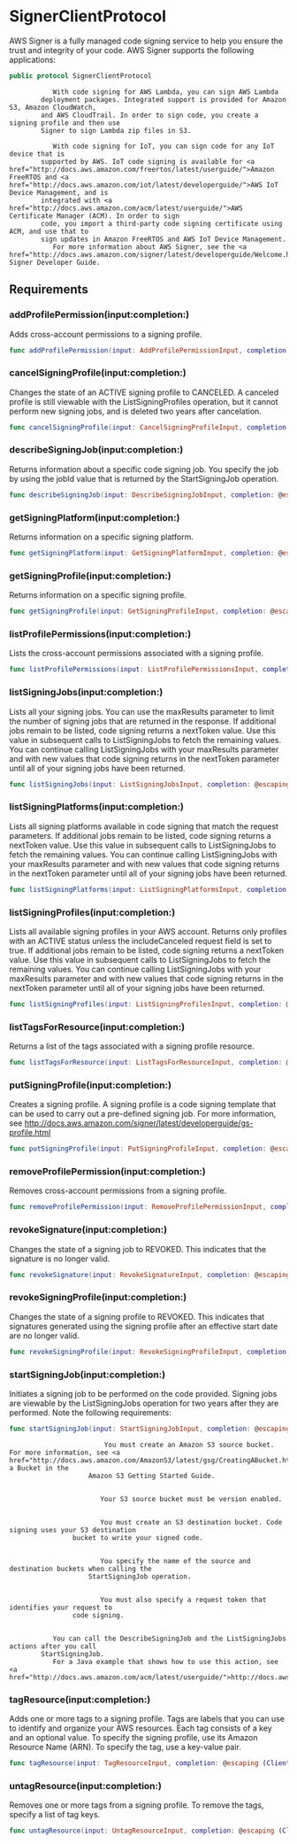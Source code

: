# SignerClientProtocol

AWS Signer is a fully managed code signing service to help you ensure the trust and
integrity of your code.
AWS Signer supports the following applications:​

``` swift
public protocol SignerClientProtocol 
```

``` 
	       With code signing for AWS Lambda, you can sign AWS Lambda
		deployment packages. Integrated support is provided for Amazon S3, Amazon CloudWatch,
		and AWS CloudTrail. In order to sign code, you create a signing profile and then use
		Signer to sign Lambda zip files in S3.
	
	       With code signing for IoT, you can sign code for any IoT device that is
		supported by AWS. IoT code signing is available for <a href="http://docs.aws.amazon.com/freertos/latest/userguide/">Amazon FreeRTOS and <a href="http://docs.aws.amazon.com/iot/latest/developerguide/">AWS IoT Device Management, and is
		integrated with <a href="http://docs.aws.amazon.com/acm/latest/userguide/">AWS Certificate Manager (ACM). In order to sign
		code, you import a third-party code signing certificate using ACM, and use that to
		sign updates in Amazon FreeRTOS and AWS IoT Device Management.
	       For more information about AWS Signer, see the <a href="http://docs.aws.amazon.com/signer/latest/developerguide/Welcome.html">AWS Signer Developer Guide.
```

## Requirements

### addProfilePermission(input:​completion:​)

Adds cross-account permissions to a signing profile.

``` swift
func addProfilePermission(input: AddProfilePermissionInput, completion: @escaping (ClientRuntime.SdkResult<AddProfilePermissionOutputResponse, AddProfilePermissionOutputError>) -> Void)
```

### cancelSigningProfile(input:​completion:​)

Changes the state of an ACTIVE signing profile to CANCELED.
A canceled profile is still viewable with the ListSigningProfiles
operation, but it cannot perform new signing jobs, and is deleted two years after
cancelation.

``` swift
func cancelSigningProfile(input: CancelSigningProfileInput, completion: @escaping (ClientRuntime.SdkResult<CancelSigningProfileOutputResponse, CancelSigningProfileOutputError>) -> Void)
```

### describeSigningJob(input:​completion:​)

Returns information about a specific code signing job. You specify the job by using
the jobId value that is returned by the StartSigningJob
operation.

``` swift
func describeSigningJob(input: DescribeSigningJobInput, completion: @escaping (ClientRuntime.SdkResult<DescribeSigningJobOutputResponse, DescribeSigningJobOutputError>) -> Void)
```

### getSigningPlatform(input:​completion:​)

Returns information on a specific signing platform.

``` swift
func getSigningPlatform(input: GetSigningPlatformInput, completion: @escaping (ClientRuntime.SdkResult<GetSigningPlatformOutputResponse, GetSigningPlatformOutputError>) -> Void)
```

### getSigningProfile(input:​completion:​)

Returns information on a specific signing profile.

``` swift
func getSigningProfile(input: GetSigningProfileInput, completion: @escaping (ClientRuntime.SdkResult<GetSigningProfileOutputResponse, GetSigningProfileOutputError>) -> Void)
```

### listProfilePermissions(input:​completion:​)

Lists the cross-account permissions associated with a signing profile.

``` swift
func listProfilePermissions(input: ListProfilePermissionsInput, completion: @escaping (ClientRuntime.SdkResult<ListProfilePermissionsOutputResponse, ListProfilePermissionsOutputError>) -> Void)
```

### listSigningJobs(input:​completion:​)

Lists all your signing jobs. You can use the maxResults parameter to
limit the number of signing jobs that are returned in the response. If additional jobs
remain to be listed, code signing returns a nextToken value. Use this value in
subsequent calls to ListSigningJobs to fetch the remaining values. You can
continue calling ListSigningJobs with your maxResults
parameter and with new values that code signing returns in the nextToken
parameter until all of your signing jobs have been returned.

``` swift
func listSigningJobs(input: ListSigningJobsInput, completion: @escaping (ClientRuntime.SdkResult<ListSigningJobsOutputResponse, ListSigningJobsOutputError>) -> Void)
```

### listSigningPlatforms(input:​completion:​)

Lists all signing platforms available in code signing that match the request parameters. If
additional jobs remain to be listed, code signing returns a nextToken value. Use
this value in subsequent calls to ListSigningJobs to fetch the remaining
values. You can continue calling ListSigningJobs with your
maxResults parameter and with new values that code signing returns in the
nextToken parameter until all of your signing jobs have been
returned.

``` swift
func listSigningPlatforms(input: ListSigningPlatformsInput, completion: @escaping (ClientRuntime.SdkResult<ListSigningPlatformsOutputResponse, ListSigningPlatformsOutputError>) -> Void)
```

### listSigningProfiles(input:​completion:​)

Lists all available signing profiles in your AWS account. Returns only profiles with
an ACTIVE status unless the includeCanceled request field is
set to true. If additional jobs remain to be listed, code signing returns a
nextToken value. Use this value in subsequent calls to
ListSigningJobs to fetch the remaining values. You can continue calling
ListSigningJobs with your maxResults parameter and with
new values that code signing returns in the nextToken parameter until all of your
signing jobs have been returned.

``` swift
func listSigningProfiles(input: ListSigningProfilesInput, completion: @escaping (ClientRuntime.SdkResult<ListSigningProfilesOutputResponse, ListSigningProfilesOutputError>) -> Void)
```

### listTagsForResource(input:​completion:​)

Returns a list of the tags associated with a signing profile resource.

``` swift
func listTagsForResource(input: ListTagsForResourceInput, completion: @escaping (ClientRuntime.SdkResult<ListTagsForResourceOutputResponse, ListTagsForResourceOutputError>) -> Void)
```

### putSigningProfile(input:​completion:​)

Creates a signing profile. A signing profile is a code signing template that can be used to
carry out a pre-defined signing job. For more information, see <a href="http:​//docs.aws.amazon.com/signer/latest/developerguide/gs-profile.html">http:​//docs.aws.amazon.com/signer/latest/developerguide/gs-profile.html

``` swift
func putSigningProfile(input: PutSigningProfileInput, completion: @escaping (ClientRuntime.SdkResult<PutSigningProfileOutputResponse, PutSigningProfileOutputError>) -> Void)
```

### removeProfilePermission(input:​completion:​)

Removes cross-account permissions from a signing profile.

``` swift
func removeProfilePermission(input: RemoveProfilePermissionInput, completion: @escaping (ClientRuntime.SdkResult<RemoveProfilePermissionOutputResponse, RemoveProfilePermissionOutputError>) -> Void)
```

### revokeSignature(input:​completion:​)

Changes the state of a signing job to REVOKED. This indicates that the signature is no
longer valid.

``` swift
func revokeSignature(input: RevokeSignatureInput, completion: @escaping (ClientRuntime.SdkResult<RevokeSignatureOutputResponse, RevokeSignatureOutputError>) -> Void)
```

### revokeSigningProfile(input:​completion:​)

Changes the state of a signing profile to REVOKED. This indicates that signatures
generated using the signing profile after an effective start date are no longer
valid.

``` swift
func revokeSigningProfile(input: RevokeSigningProfileInput, completion: @escaping (ClientRuntime.SdkResult<RevokeSigningProfileOutputResponse, RevokeSigningProfileOutputError>) -> Void)
```

### startSigningJob(input:​completion:​)

Initiates a signing job to be performed on the code provided. Signing jobs are
viewable by the ListSigningJobs operation for two years after they are
performed. Note the following requirements:​

``` swift
func startSigningJob(input: StartSigningJobInput, completion: @escaping (ClientRuntime.SdkResult<StartSigningJobOutputResponse, StartSigningJobOutputError>) -> Void)
```

``` 
			            You must create an Amazon S3 source bucket. For more information, see <a href="http://docs.aws.amazon.com/AmazonS3/latest/gsg/CreatingABucket.html">Create a Bucket in the
					Amazon S3 Getting Started Guide.
		

			           Your S3 source bucket must be version enabled.
		

			           You must create an S3 destination bucket. Code signing uses your S3 destination
				bucket to write your signed code.
		

			           You specify the name of the source and destination buckets when calling the
					StartSigningJob operation.
		

			           You must also specify a request token that identifies your request to
				code signing.
		

	       You can call the DescribeSigningJob and the ListSigningJobs actions after you call
		StartSigningJob.
	       For a Java example that shows how to use this action, see <a href="http://docs.aws.amazon.com/acm/latest/userguide/">http://docs.aws.amazon.com/acm/latest/userguide/
```

### tagResource(input:​completion:​)

Adds one or more tags to a signing profile. Tags are labels that you can use to
identify and organize your AWS resources. Each tag consists of a key and an optional
value. To specify the signing profile, use its Amazon Resource Name (ARN). To specify
the tag, use a key-value pair.

``` swift
func tagResource(input: TagResourceInput, completion: @escaping (ClientRuntime.SdkResult<TagResourceOutputResponse, TagResourceOutputError>) -> Void)
```

### untagResource(input:​completion:​)

Removes one or more tags from a signing profile. To remove the tags, specify a list of
tag keys.

``` swift
func untagResource(input: UntagResourceInput, completion: @escaping (ClientRuntime.SdkResult<UntagResourceOutputResponse, UntagResourceOutputError>) -> Void)
```
